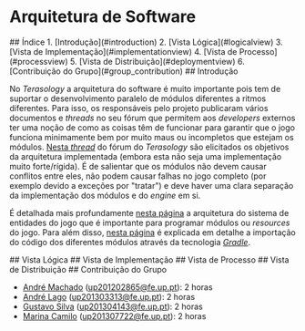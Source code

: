 # Arquitetura de Software

<a name="index"/>
## Índice
1. [Introdução](#introduction)
2. [Vista Lógica](#logicalview)
3. [Vista de Implementação](#implementationview)
4. [Vista de Processo](#processview)
5. [Vista de Distribuição](#deploymentview)
6. [Contribuição do Grupo](#group_contribution)

<a name="introduction"/>
## Introdução

No *Terasology* a arquitetura do software é muito importante pois tem de suportar o desenvolvimento paralelo de módulos diferentes a ritmos diferentes.
Para isso, os responsáveis pelo projeto publicaram vários documentos e *threads* no seu fórum que permitem aos *developers* externos ter uma noção de como as coisas têm de funcionar para garantir que o jogo funciona minimamente bem por muito maus ou incompletos que estejam os módulos. [Nesta *thread*](http://forum.terasology.org/threads/architecture-vision.690/) do fórum do *Terasology* são elicitados os objetivos da arquitetura implementada (embora esta não seja uma implementação muito forte/rígida). É de salientar que os módulos não devem causar conflitos entre eles, não podem causar falhas no jogo completo (por exemplo devido a exceções por "tratar") e deve haver uma clara separação da implementação dos módulos e do *engine* em si.

É detalhada mais profundamente [nesta página](https://github.com/MovingBlocks/Terasology/wiki/Entity-System-Architecture) a arquitetura do sistema de entidades do jogo que é importante para programar módulos ou *resources* do jogo. Para além disso, [nesta página](https://github.com/MovingBlocks/Terasology/wiki/Codebase-Structure) é explicada em detalhe a importação do código dos diferentes módulos através da tecnologia [*Gradle*](http://gradle.org/).

<a name="logicalview"/>
## Vista Lógica

<a name="implementationview"/>
## Vista de Implementação

<a name="processview"/>
## Vista de Processo

<a name="deploymentview"/>
## Vista de Distribuição

<a name="group_contribution"/>
## Contribuição do Grupo

 - [André Machado](https://github.com/andremachado94) (up201202865@fe.up.pt): 2 horas
 - [André Lago](https://github.com/andrelago13) (up201303313@fe.up.pt): 2 horas
 - [Gustavo Silva](https://github.com/gtugablue) (up201304143@fe.up.pt): 2 horas
 - [Marina Camilo](https://github.com/Aniiram) (up201307722@fe.up.pt): 2 horas

